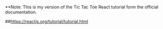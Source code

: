 **Note: This is my version of the Tic Tac Toe React tutorial form the official documentation. 

##https://reactjs.org/tutorial/tutorial.html
